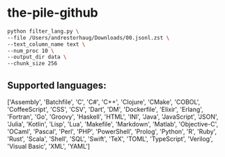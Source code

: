 # the-pile-github


```bash
python filter_lang.py \
--file /Users/andrestorhaug/Downloads/00.jsonl.zst \
--text_column_name text \
--num_proc 10 \
--output_dir data \
--chunk_size 256
```

## Supported languages:
['Assembly',
 'Batchfile',
 'C',
 'C#',
 'C++',
 'Clojure',
 'CMake',
 'COBOL',
 'CoffeeScript',
 'CSS',
 'CSV',
 'Dart',
 'DM',
 'Dockerfile',
 'Elixir',
 'Erlang',
 'Fortran',
 'Go',
 'Groovy',
 'Haskell',
 'HTML',
 'INI',
 'Java',
 'JavaScript',
 'JSON',
 'Julia',
 'Kotlin',
 'Lisp',
 'Lua',
 'Makefile',
 'Markdown',
 'Matlab',
 'Objective-C',
 'OCaml',
 'Pascal',
 'Perl',
 'PHP',
 'PowerShell',
 'Prolog',
 'Python',
 'R',
 'Ruby',
 'Rust',
 'Scala',
 'Shell',
 'SQL',
 'Swift',
 'TeX',
 'TOML',
 'TypeScript',
 'Verilog',
 'Visual Basic',
 'XML',
 'YAML']

